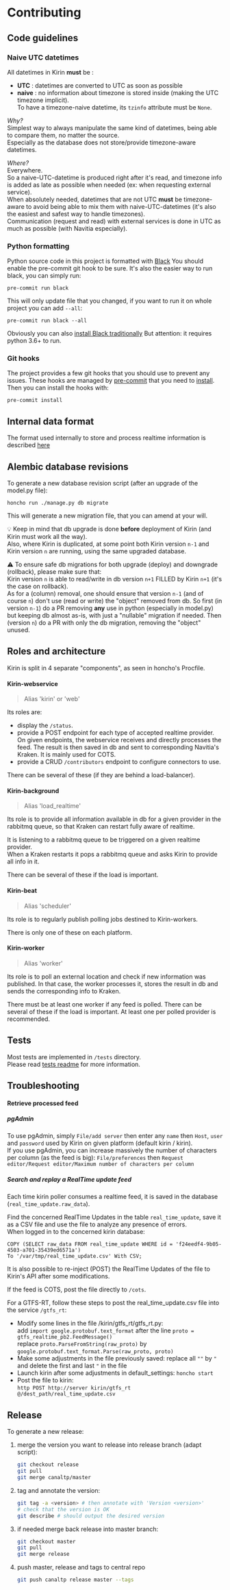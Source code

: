 # Contributing



## Code guidelines

### Naive UTC datetimes

All datetimes in Kirin **must** be :
* **UTC** : datetimes are converted to UTC as soon as possible
* **naive** : no information about timezone is stored inside (making the UTC timezone implicit).  
  To have a timezone-naive datetime, its `tzinfo` attribute must be `None`.

_Why?_  
Simplest way to always manipulate the same kind of datetimes,
being able to compare them, no matter the source.  
Especially as the database does not store/provide timezone-aware datetimes.

_Where?_  
Everywhere.  
So a naive-UTC-datetime is produced right after it's read,
and timezone info is added as late as possible when needed (ex: when requesting external service).  
When absolutely needed, datetimes that are not UTC **must** be timezone-aware to avoid
being able to mix them with naive-UTC-datetimes (it's also the easiest and safest way to handle timezones).  
Communication (request and read) with external services is done in UTC as much as possible (with Navitia especially).


### Python formatting
Python source code in this project is formatted with [Black](https://black.readthedocs.io/en/stable/)
You should enable the pre-commit git hook to be sure. It's also the easier way to run black, you can simply run:
```
pre-commit run black
```
This will only update file that you changed, if you want to run it on whole project you can add `--all`:
```
pre-commit run black --all
```
Obviously you can also [install Black traditionally](https://black.readthedocs.io/en/stable/installation_and_usage.html)
But attention: it requires python 3.6+ to run.



### Git hooks
The project provides a few git hooks that you should use to prevent any issues.
These hooks are managed by [pre-commit](https://pre-commit.com/)
that you need to [install](https://pre-commit.com/#install).
Then you can install the hooks with:
```
pre-commit install
```


## Internal data format

The format used internally to store and process realtime information is
described [here](documentation/internal_format.md)


## Alembic database revisions

To generate a new database revision script (after an upgrade of the model.py file):
```
honcho run ./manage.py db migrate
```
This will generate a new migration file, that you can amend at your will.

:bulb: Keep in mind that db upgrade is done **before** deployment of Kirin (and Kirin must work all the way).  
Also, where Kirin is duplicated, at some point both Kirin version `n-1` and Kirin version `n` are
running, using the same upgraded database.

:warning: To ensure safe db migrations for both upgrade (deploy) and downgrade (rollback), please make sure that:  
Kirin version `n` is able to read/write in db version `n+1` FILLED by Kirin `n+1` (it's the case on rollback).  
As for a (column) removal, one should ensure that version `n-1` (and of course `n`) don't use (read or write)
the "object" removed from db.
So first (in version `n-1`) do a PR removing **any** use in python (especially in model.py) but keeping db
almost as-is, with just a "nullable" migration if needed.
Then (version `n`) do a PR with only the db migration, removing the "object" unused.


## Roles and architecture

Kirin is split in 4 separate "components", as seen in honcho's Procfile.

#### Kirin-webservice

> Alias 'kirin' or 'web'

Its roles are:
* display the `/status`.
* provide a POST endpoint for each type of accepted realtime provider.  
  On given endpoints, the webservice receives and directly processes the feed.
  The result is then saved in db and sent to corresponding Navitia's Kraken.
  It is mainly used for COTS.
* provide a CRUD `/contributors` endpoint to configure connectors to use.

There can be several of these (if they are behind a load-balancer).

#### Kirin-background

> Alias 'load_realtime'

Its role is to provide all information available in db for a given provider in the rabbitmq queue, so
that Kraken can restart fully aware of realtime.

It is listening to a rabbitmq queue to be triggered on a given realtime provider.  
When a Kraken restarts it pops a rabbitmq queue and asks Kirin to provide all info in it.

There can be several of these if the load is important.

#### Kirin-beat

> Alias 'scheduler'

Its role is to regularly publish polling jobs destined to Kirin-workers.

There is only one of these on each platform.

#### Kirin-worker

> Alias 'worker'

Its role is to poll an external location and check if new information was published.
In that case, the worker processes it, stores the result in db and sends the corresponding info to Kraken.

There must be at least one worker if any feed is polled.
There can be several of these if the load is important.
At least one per polled provider is recommended.


## Tests

Most tests are implemented in `/tests` directory.  
Please read [tests readme](https://github.com/CanalTP/kirin/blob/master/tests/readme.md) for more information.


## Troubleshooting

#### Retrieve processed feed

##### pgAdmin

To use pgAdmin, simply `File/add server` then enter any `name` then
`Host`, `user` and `password` used by Kirin on given platform (default kirin / kirin).  
If you use pgAdmin, you can increase massively the number of characters per column
(as the feed is big):
`File/preferences` then `Request editor/Request editor/Maximum number of characters per column`

##### Search and replay a RealTime update feed

Each time kirin poller consumes a realtime feed, it is saved in the
database (`real_time_update.raw_data`).

Find the concerned RealTime Updates in the table `real_time_update`, save it as a
CSV file and use the file to analyze any presence of errors.  
When logged in to the concerned kirin database:
```
COPY (SELECT raw_data FROM real_time_update WHERE id = 'f24eedf4-9b05-4503-a701-35439ed6571a')
To '/var/tmp/real_time_update.csv' With CSV;
```

It is also possible to re-inject (POST) the RealTime Updates of the file to Kirin's API after
some modifications.

If the feed is COTS, post the file directly to `/cots`.

For a GTFS-RT, follow these steps to post the real_time_update.csv file into the
service `/gtfs_rt`:
- Modify some lines in the file /kirin/gtfs_rt/gtfs_rt.py:  
    add `import google.protobuf.text_format` after the
    line `proto = gtfs_realtime_pb2.FeedMessage()`  
    replace `proto.ParseFromString(raw_proto)` by
    `google.protobuf.text_format.Parse(raw_proto, proto)`
- Make some adjustments in the file previously saved: replace all `""` by `"` and
  delete the first and last `"` in the file
- Launch kirin after some adjustments in default_settings: `honcho start`
- Post the file to kirin:  
  `http POST http://server kirin/gtfs_rt @/dest_path/real_time_update.csv`


## Release

To generate a new release:
1. merge the version you want to release into release branch (adapt script):
   ```bash
   git checkout release
   git pull
   git merge canaltp/master
   ```
2. tag and annotate the version:
   ```bash
   git tag -a <version> # then annotate with 'Version <version>'
   # check that the version is OK
   git describe # should output the desired version
   ```
3. if needed merge back release into master branch:
   ```bash
   git checkout master
   git pull
   git merge release
   ```
4. push master, release and tags to central repo
   ```bash
   git push canaltp release master --tags
   ```

